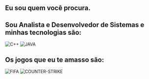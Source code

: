 ## Eu sou quem você procura. 
## Sou Analista e Desenvolvedor de Sistemas e minhas tecnologias são:

![C++](https://img.shields.io/badge/C%2B%2B-00599C?style=for-the-badge&logo=c%2B%2B&logoColor=white)
![JAVA](https://img.shields.io/badge/Java-ED8B00?style=for-the-badge&logo=openjdk&logoColor=white)

## Os jogos que eu te amasso são:

![FIFA](https://img.shields.io/badge/FIFA-B7312F?style=for-the-badge&logo=fifa&logoColor=white)
![COUNTER-STRIKE](https://img.shields.io/badge/Counter_Strike-000000?style=for-the-badge&logo=counter-strike&logoColor=white)
